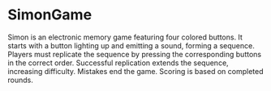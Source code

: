 # SimonGame
Simon is an electronic memory game featuring four colored buttons. It starts with a button lighting up and emitting a sound, forming a sequence. Players must replicate the sequence by pressing the corresponding buttons in the correct order. Successful replication extends the sequence, increasing difficulty. Mistakes end the game. Scoring is based on completed rounds.
